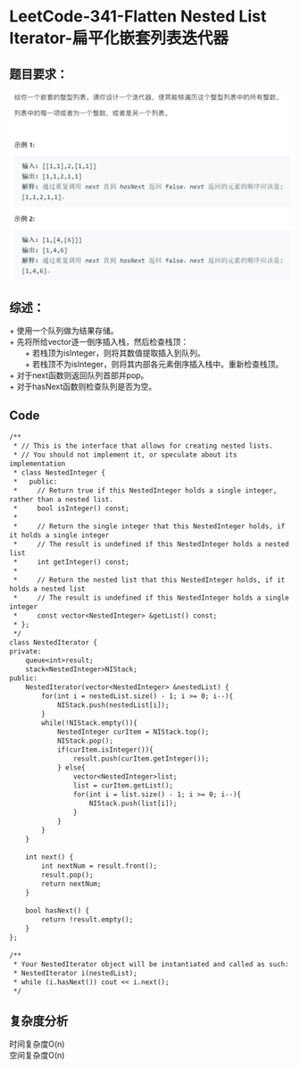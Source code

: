 # LeetCode-341-Flatten Nested List Iterator-扁平化嵌套列表迭代器

## 题目要求：
![avatar](https://github.com/JakeChanFangZiyuan20/MyLeetCode/blob/img/img/341.png)





## 综述：  
\+ 使用一个队列做为结果存储。  
\+ 先将所给vector逐一倒序插入栈，然后检查栈顶：  
&emsp;&emsp;\+ 若栈顶为isInteger，则将其数值提取插入到队列。  
&emsp;&emsp;\+ 若栈顶不为isInteger，则将其内部各元素倒序插入栈中。重新检查栈顶。  
\+ 对于next函数则返回队列首部并pop。  
\+ 对于hasNext函数则检查队列是否为空。
 

## Code
```
/**
 * // This is the interface that allows for creating nested lists.
 * // You should not implement it, or speculate about its implementation
 * class NestedInteger {
 *   public:
 *     // Return true if this NestedInteger holds a single integer, rather than a nested list.
 *     bool isInteger() const;
 *
 *     // Return the single integer that this NestedInteger holds, if it holds a single integer
 *     // The result is undefined if this NestedInteger holds a nested list
 *     int getInteger() const;
 *
 *     // Return the nested list that this NestedInteger holds, if it holds a nested list
 *     // The result is undefined if this NestedInteger holds a single integer
 *     const vector<NestedInteger> &getList() const;
 * };
 */
class NestedIterator {
private:
    queue<int>result;
    stack<NestedInteger>NIStack;
public:
    NestedIterator(vector<NestedInteger> &nestedList) {
        for(int i = nestedList.size() - 1; i >= 0; i--){
            NIStack.push(nestedList[i]);
        }
        while(!NIStack.empty()){
            NestedInteger curItem = NIStack.top();
            NIStack.pop();
            if(curItem.isInteger()){
                result.push(curItem.getInteger());
            } else{
                vector<NestedInteger>list;
                list = curItem.getList();
                for(int i = list.size() - 1; i >= 0; i--){
                    NIStack.push(list[i]);
                }
            }
        }
    }

    int next() {
        int nextNum = result.front();
        result.pop();
        return nextNum;
    }

    bool hasNext() {
        return !result.empty();
    }
};

/**
 * Your NestedIterator object will be instantiated and called as such:
 * NestedIterator i(nestedList);
 * while (i.hasNext()) cout << i.next();
 */
```

## 复杂度分析
时间复杂度O(n)  
空间复杂度O(n)
